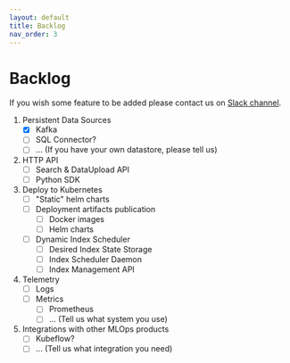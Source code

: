 ```yaml
---
layout: default
title: Backlog
nav_order: 3
---
```


# Backlog

If you wish some feature to be added please contact us on [Slack channel](http://vektonn.slack.com/).

1. Persistent Data Sources
    - [x] Kafka
    - [ ] SQL Connector?
    - [ ] ... (If you have your own datastore, please tell us)
2. HTTP API
    - [ ] Search & DataUpload API
    - [ ] Python SDK
3. Deploy to Kubernetes
    - [ ] "Static" helm charts
    - [ ] Deployment artifacts publication
        - [ ] Docker images
        - [ ] Helm charts
    - [ ] Dynamic Index Scheduler
        - [ ] Desired Index State Storage
        - [ ] Index Scheduler Daemon
        - [ ] Index Management API
4. Telemetry
   - [ ] Logs
   - [ ] Metrics
       - [ ] Prometheus 
       - [ ] ... (Tell us what system you use)
5. Integrations with other MLOps products
   - [ ] Kubeflow?
   - [ ] ... (Tell us what integration you need)
